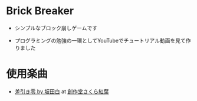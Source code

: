 # Brick Breaker

* シンプルなブロック崩しゲームです

* プログラミングの勉強の一環としてYouTubeでチュートリアル動画を見て作りました

# 使用楽曲

* [差引き零 by 坂田白](https://music.yukizakura.net/free/wskt/003.html) at [創作堂さくら紅葉](https://yukizakura.net/)
